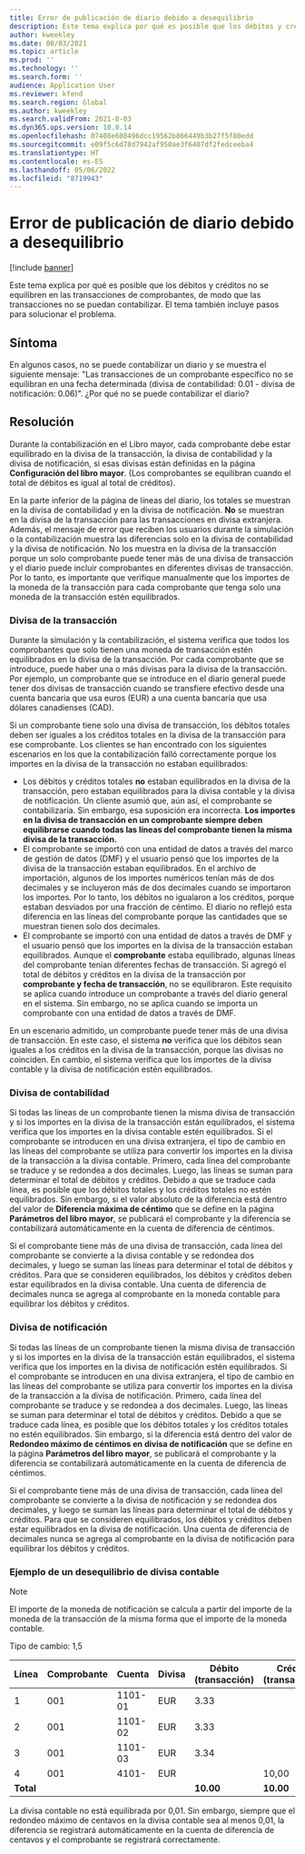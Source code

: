 ```yaml
---
title: Error de publicación de diario debido a desequilibrio
description: Este tema explica por qué es posible que los débitos y créditos no se equilibren en las transacciones de comprobantes, de modo que las transacciones no se puedan contabilizar. El tema también incluye pasos para solucionar el problema.
author: kweekley
ms.date: 08/03/2021
ms.topic: article
ms.prod: ''
ms.technology: ''
ms.search.form: ''
audience: Application User
ms.reviewer: kfend
ms.search.region: Global
ms.author: kweekley
ms.search.validFrom: 2021-8-03
ms.dyn365.ops.version: 10.0.14
ms.openlocfilehash: 07408e608496dcc19562b866449b3b27f5f80edd
ms.sourcegitcommit: e09f5c6d78d7942af950ae3f6407df2fedceeba4
ms.translationtype: HT
ms.contentlocale: es-ES
ms.lasthandoff: 05/06/2022
ms.locfileid: "8719943"
---
```

# <a name="journal-posting-failure-because-of-imbalance"></a>Error de publicación de diario debido a desequilibrio

[!include [banner](../includes/banner.md)]

Este tema explica por qué es posible que los débitos y créditos no se equilibren en las transacciones de comprobantes, de modo que las transacciones no se puedan contabilizar. El tema también incluye pasos para solucionar el problema.

## <a name="symptom"></a>Síntoma

En algunos casos, no se puede contabilizar un diario y se muestra el siguiente mensaje: "Las transacciones de un comprobante específico no se equilibran en una fecha determinada (divisa de contabilidad: 0.01 - divisa de notificación: 0.06)". ¿Por qué no se puede contabilizar el diario?

## <a name="resolution"></a>Resolución

Durante la contabilización en el Libro mayor, cada comprobante debe estar equilibrado en la divisa de la transacción, la divisa de contabilidad y la divisa de notificación, si esas divisas están definidas en la página **Configuración del libro mayor**. (Los comprobantes se equilibran cuando el total de débitos es igual al total de créditos).

En la parte inferior de la página de líneas del diario, los totales se muestran en la divisa de contabilidad y en la divisa de notificación. **No** se muestran en la divisa de la transacción para las transacciones en divisa extranjera. Además, el mensaje de error que reciben los usuarios durante la simulación o la contabilización muestra las diferencias solo en la divisa de contabilidad y la divisa de notificación. No los muestra en la divisa de la transacción porque un solo comprobante puede tener más de una divisa de transacción y el diario puede incluir comprobantes en diferentes divisas de transacción. Por lo tanto, es importante que verifique manualmente que los importes de la moneda de la transacción para cada comprobante que tenga solo una moneda de la transacción estén equilibrados.

### <a name="transaction-currency"></a>Divisa de la transacción

Durante la simulación y la contabilización, el sistema verifica que todos los comprobantes que solo tienen una moneda de transacción estén equilibrados en la divisa de la transacción. Por cada comprobante que se introduce, puede haber una o más divisas para la divisa de la transacción. Por ejemplo, un comprobante que se introduce en el diario general puede tener dos divisas de transacción cuando se transfiere efectivo desde una cuenta bancaria que usa euros (EUR) a una cuenta bancaria que usa dólares canadienses (CAD).

Si un comprobante tiene solo una divisa de transacción, los débitos totales deben ser iguales a los créditos totales en la divisa de la transacción para ese comprobante. Los clientes se han encontrado con los siguientes escenarios en los que la contabilización falló correctamente porque los importes en la divisa de la transacción no estaban equilibrados:

- Los débitos y créditos totales **no** estaban equilibrados en la divisa de la transacción, pero estaban equilibrados para la divisa contable y la divisa de notificación. Un cliente asumió que, aún así, el comprobante se contabilizaría. Sin embargo, esa suposición era incorrecta. **Los importes en la divisa de transacción en un comprobante siempre deben equilibrarse cuando todas las líneas del comprobante tienen la misma divisa de la transacción.**
- El comprobante se importó con una entidad de datos a través del marco de gestión de datos (DMF) y el usuario pensó que los importes de la divisa de la transacción estaban equilibrados. En el archivo de importación, algunos de los importes numéricos tenían más de dos decimales y se incluyeron más de dos decimales cuando se importaron los importes. Por lo tanto, los débitos no igualaron a los créditos, porque estaban desviados por una fracción de céntimo. El diario no reflejó esta diferencia en las líneas del comprobante porque las cantidades que se muestran tienen solo dos decimales.
- El comprobante se importó con una entidad de datos a través de DMF y el usuario pensó que los importes en la divisa de la transacción estaban equilibrados. Aunque el **comprobante** estaba equilibrado, algunas líneas del comprobante tenían diferentes fechas de transacción. Si agregó el total de débitos y créditos en la divisa de la transacción por **comprobante y fecha de transacción**, no se equilibraron. Este requisito se aplica cuando introduce un comprobante a través del diario general en el sistema. Sin embargo, no se aplica cuando se importa un comprobante con una entidad de datos a través de DMF.

En un escenario admitido, un comprobante puede tener más de una divisa de transacción. En este caso, el sistema **no** verifica que los débitos sean iguales a los créditos en la divisa de la transacción, porque las divisas no coinciden. En cambio, el sistema verifica que los importes de la divisa contable y la divisa de notificación estén equilibrados.

### <a name="accounting-currency"></a>Divisa de contabilidad

Si todas las líneas de un comprobante tienen la misma divisa de transacción y si los importes en la divisa de la transacción están equilibrados, el sistema verifica que los importes en la divisa contable estén equilibrados. Si el comprobante se introducen en una divisa extranjera, el tipo de cambio en las líneas del comprobante se utiliza para convertir los importes en la divisa de la transacción a la divisa contable. Primero, cada línea del comprobante se traduce y se redondea a dos decimales. Luego, las líneas se suman para determinar el total de débitos y créditos. Debido a que se traduce cada línea, es posible que los débitos totales y los créditos totales no estén equilibrados. Sin embargo, si el valor absoluto de la diferencia está dentro del valor de **Diferencia máxima de céntimo** que se define en la página **Parámetros del libro mayor**, se publicará el comprobante y la diferencia se contabilizará automáticamente en la cuenta de diferencia de céntimos.

Si el comprobante tiene más de una divisa de transacción, cada línea del comprobante se convierte a la divisa contable y se redondea dos decimales, y luego se suman las líneas para determinar el total de débitos y créditos. Para que se consideren equilibrados, los débitos y créditos deben estar equilibrados en la divisa contable.  Una cuenta de diferencia de decimales nunca se agrega al comprobante en la moneda contable para equilibrar los débitos y créditos. 

### <a name="reporting-currency"></a>Divisa de notificación

Si todas las líneas de un comprobante tienen la misma divisa de transacción y si los importes en la divisa de la transacción están equilibrados, el sistema verifica que los importes en la divisa de notificación estén equilibrados. Si el comprobante se introducen en una divisa extranjera, el tipo de cambio en las líneas del comprobante se utiliza para convertir los importes en la divisa de la transacción a la divisa de notificación. Primero, cada línea del comprobante se traduce y se redondea a dos decimales. Luego, las líneas se suman para determinar el total de débitos y créditos. Debido a que se traduce cada línea, es posible que los débitos totales y los créditos totales no estén equilibrados. Sin embargo, si la diferencia está dentro del valor de **Redondeo máximo de céntimos en divisa de notificación** que se define en la página **Parámetros del libro mayor**, se publicará el comprobante y la diferencia se contabilizará automáticamente en la cuenta de diferencia de céntimos.

Si el comprobante tiene más de una divisa de transacción, cada línea del comprobante se convierte a la divisa de notificación y se redondea dos decimales, y luego se suman las líneas para determinar el total de débitos y créditos. Para que se consideren equilibrados, los débitos y créditos deben estar equilibrados en la divisa de notificación.  Una cuenta de diferencia de decimales nunca se agrega al comprobante en la divisa de notificación para equilibrar los débitos y créditos.

### <a name="example-for-an-accounting-currency-imbalance"></a>Ejemplo de un desequilibrio de divisa contable

> [!NOTE]
> El importe de la moneda de notificación se calcula a partir del importe de la moneda de la transacción de la misma forma que el importe de la moneda contable.

Tipo de cambio: 1,5

| Línea | Comprobante | Cuenta | Divisa | Débito (transacción) | Crédito (transacción) | Débito (contabilidad) | Crédito (contabilidad) |
|---|---|---|---|---|---|---|---|
| 1 | 001 | 1101-01 | EUR | 3.33 | | 5.00 (4.995) | |
| 2 | 001 | 1101-02 | EUR | 3.33 | | 5.00 (4.995) | |
| 3 | 001 | 1101-03 | EUR | 3.34 | | 5.01 | |
| 4 | 001 | 4101- | EUR | | 10,00 | | 15.00 |
| **Total** | | | | **10.00** | **10.00** | **15.01** | **15.00** |

La divisa contable no está equilibrada por 0,01. Sin embargo, siempre que el redondeo máximo de centavos en la divisa contable sea al menos 0,01, la diferencia se registrará automáticamente en la cuenta de diferencia de centavos y el comprobante se registrará correctamente.
